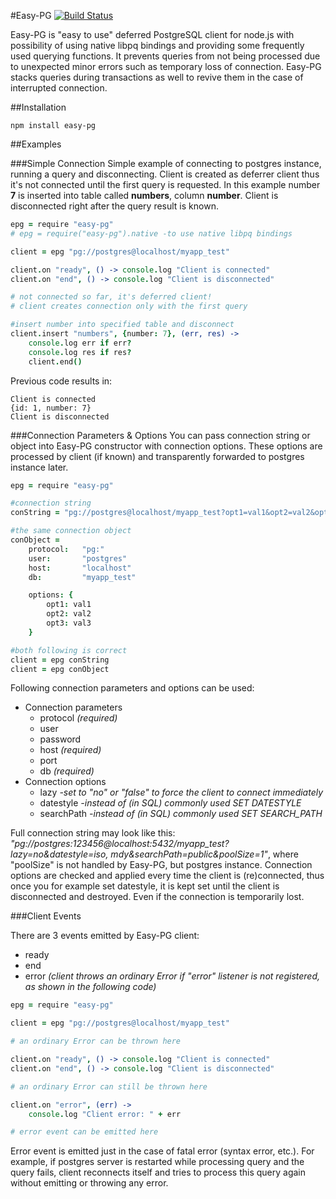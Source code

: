 #Easy-PG
[![Build Status](https://travis-ci.org/falsecz/easy-pg.png?branch=master)](https://travis-ci.org/falsecz/easy-pg)

Easy-PG is "easy to use" deferred PostgreSQL client for node.js with possibility of using native libpq bindings and providing some frequently used querying functions. It prevents queries from not being processed due to unexpected minor errors such as temporary loss of connection. Easy-PG stacks queries during transactions as well to revive them in the case of interrupted connection.

##Installation

    npm install easy-pg

##Examples

###Simple Connection
Simple example of connecting to postgres instance, running a query and disconnecting. Client is created as deferrer client thus it's not connected until the first query is requested. In this example number <b>7</b> is inserted into table called <b>numbers</b>, column <b>number</b>. Client is disconnected right after the query result is known.

```coffeescript
epg = require "easy-pg"
# epg = require("easy-pg").native -to use native libpq bindings

client = epg "pg://postgres@localhost/myapp_test"

client.on "ready", () -> console.log "Client is connected"
client.on "end", () -> console.log "Client is disconnected"

# not connected so far, it's deferred client!
# client creates connection only with the first query

#insert number into specified table and disconnect
client.insert "numbers", {number: 7}, (err, res) ->
	console.log err if err?
	console.log res if res?
	client.end()
```
Previous code results in:

    Client is connected
    {id: 1, number: 7}
    Client is disconnected

###Connection Parameters & Options
You can pass connection string or object into Easy-PG constructor with connection options. These options are processed by client (if known) and transparently forwarded to postgres instance later.

```coffeescript
epg = require "easy-pg"

#connection string
conString = "pg://postgres@localhost/myapp_test?opt1=val1&opt2=val2&opt3=val3"

#the same connection object
conObject =
	protocol:	"pg:"
	user:		"postgres"
	host:		"localhost"
	db:			"myapp_test"

	options: {
		opt1: val1
		opt2: val2
		opt3: val3
	}

#both following is correct
client = epg conString
client = epg conObject
```

Following connection parameters and options can be used:

* Connection parameters
  * protocol <i>(required)</i>
  * user
  * password
  * host <i>(required)</i>
  * port
  * db <i>(required)</i>
* Connection options
  * lazy <i>-set to "no" or "false" to force the client to connect immediately</i>
  * datestyle <i>-instead of (in SQL) commonly used SET DATESTYLE</i>
  * searchPath <i>-instead of (in SQL) commonly used SET SEARCH_PATH</i>

Full connection string may look like this: <i>"pg://postgres:123456@localhost:5432/myapp_test?lazy=no&datestyle=iso, mdy&searchPath=public&poolSize=1"</i>, where "poolSize" is not handled by Easy-PG, but postgres instance. Connection options are checked and applied every time the client is (re)connected, thus once you for example set datestyle, it is kept set until the client is disconnected and destroyed. Even if the connection is temporarily lost.

###Client Events

There are 3 events emitted by Easy-PG client:

* ready
* end
* error <i>(client throws an ordinary Error if "error" listener is not registered, as shown in the following code)</i>

```coffeescript
epg = require "easy-pg"

client = epg "pg://postgres@localhost/myapp_test"

# an ordinary Error can be thrown here

client.on "ready", () -> console.log "Client is connected"
client.on "end", () -> console.log "Client is disconnected"

# an ordinary Error can still be thrown here

client.on "error", (err) ->
	console.log "Client error: " + err

# error event can be emitted here
```

Error event is emitted just in the case of fatal error (syntax error, etc.). For example, if postgres server is restarted while processing query and the query fails, client reconnects itself and tries to process this query again without emitting or throwing any error.
